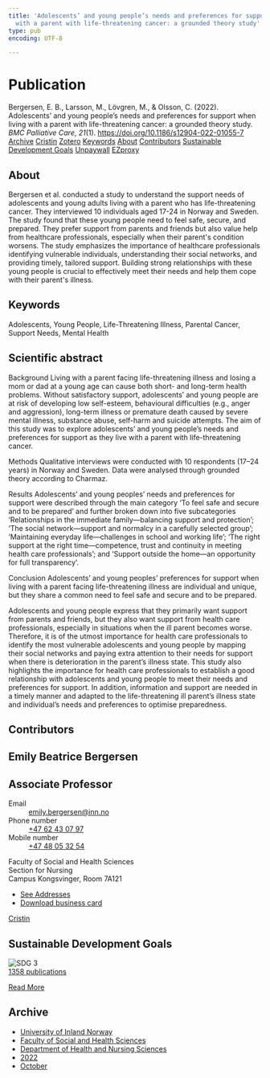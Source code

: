 ```yaml
---
title: 'Adolescents’ and young people’s needs and preferences for support when living
  with a parent with life-threatening cancer: a grounded theory study'
type: pub
encoding: UTF-8

---
```

<h1>Publication</h1>
<article id="csl-bib-container-AJHW2G78" class="csl-bib-container">
  <div class="csl-bib-body"> <div class="csl-entry">Bergersen, E. B., Larsson, M., Lövgren, M., &#38; Olsson, C. (2022). Adolescents’ and young people’s needs and preferences for support when living with a parent with life-threatening cancer: a grounded theory study. <i>BMC Palliative Care</i>, <i>21</i>(1). <a href="https://doi.org/10.1186/s12904-022-01055-7">https://doi.org/10.1186/s12904-022-01055-7</a></div> </div>
  <div class="csl-bib-buttons">
    <a href="#taxonomy-article-AJHW2G78" alt="archive" class="csl-bib-button">Archive</a>
    <a href="https://app.cristin.no/results/show.jsf?id=2062286" alt="Cristin" class="csl-bib-button">Cristin</a>
    <a href="http://zotero.org/groups/5881554/items/AJHW2G78" alt="Zotero" class="csl-bib-button">Zotero</a>
    <a href="#keywords-article-AJHW2G78" alt="keywords" class="csl-bib-button">Keywords</a>
    <a href="#about-article-AJHW2G78" alt="about_pub" class="csl-bib-button">About</a>
    <a href="#contributors-article-AJHW2G78" alt="contributors" class="csl-bib-button">Contributors</a>
    <a href="#sdg-article-AJHW2G78" alt="sdg" class="csl-bib-button">Sustainable Development Goals</a>
    <a href="https://bmcpalliatcare.biomedcentral.com/counter/pdf/10.1186/s12904-022-01055-7" alt="Unpaywall" class="csl-bib-button">Unpaywall</a>
    <a href="https://bmcpalliatcare.biomedcentral.com/counter/pdf/10.1186/s12904-022-01055-7" alt="EZproxy" class="csl-bib-button">EZproxy</a>
  </div>
  <div id="csl-bib-meta-container-AJHW2G78"></div>
</article>
<div id="csl-bib-meta-AJHW2G78" class="csl-bib-meta">
  <article id="about-article-AJHW2G78" class="about_pub-article">
    <h1>About</h1>
    Bergersen et al. conducted a study to understand the support needs of adolescents and young adults living with a parent who has life-threatening cancer. They interviewed 10 individuals aged 17-24 in Norway and Sweden. The study found that these young people need to feel safe, secure, and prepared. They prefer support from parents and friends but also value help from healthcare professionals, especially when their parent's condition worsens. The study emphasizes the importance of healthcare professionals identifying vulnerable individuals, understanding their social networks, and providing timely, tailored support. Building strong relationships with these young people is crucial to effectively meet their needs and help them cope with their parent's illness.
  </article>
  <article id="keywords-article-AJHW2G78" class="keywords-article">
    <h1>Keywords</h1>
    Adolescents, Young People, Life-Threatening Illness, Parental Cancer, Support Needs, Mental Health
  </article>
  <article id="abstract-article-AJHW2G78" class="abstract-article">
    <h1>Scientific abstract</h1>
    Background 
Living with a parent facing life-threatening illness and losing a mom or dad at a young age can cause both short- and long-term health problems. Without satisfactory support, adolescents’ and young people are at risk of developing low self-esteem, behavioural difficulties (e.g., anger and aggression), long-term illness or premature death caused by severe mental illness, substance abuse, self-harm and suicide attempts. The aim of this study was to explore adolescents’ and young people’s needs and preferences for support as they live with a parent with life-threatening cancer. 
 
Methods 
Qualitative interviews were conducted with 10 respondents (17–24 years) in Norway and Sweden. Data were analysed through grounded theory according to Charmaz. 
 
Results 
Adolescents’ and young peoples’ needs and preferences for support were described through the main category ‘To feel safe and secure and to be prepared’ and further broken down into five subcategories ‘Relationships in the immediate family—balancing support and protection’; ‘The social network—support and normalcy in a carefully selected group’; ‘Maintaining everyday life—challenges in school and working life’; ‘The right support at the right time—competence, trust and continuity in meeting health care professionals’; and ‘Support outside the home—an opportunity for full transparency’. 
 
Conclusion 
Adolescents’ and young peoples’ preferences for support when living with a parent facing life-threatening illness are individual and unique, but they share a common need to feel safe and secure and to be prepared. 
 
Adolescents and young people express that they primarily want support from parents and friends, but they also want support from health care professionals, especially in situations when the ill parent becomes worse. Therefore, it is of the utmost importance for health care professionals to identify the most vulnerable adolescents and young people by mapping their social networks and paying extra attention to their needs for support when there is deterioration in the parent’s illness state. This study also highlights the importance for health care professionals to establish a good relationship with adolescents and young people to meet their needs and preferences for support. In addition, information and support are needed in a timely manner and adapted to the life-threatening ill parent’s illness state and individual’s needs and preferences to optimise preparedness.
  </article>
  <article id="contributors-article-AJHW2G78" class="contributors-article">
    <h1>Contributors</h1>
    <div class="personas"> <div class="vrtx-hinn-person-card"> <div class="photo"> <i class="lar la-user-circle missing-person"></i> </div> <div class="info"> <hgroup><h1>Emily Beatrice Bergersen</h1> <h2>Associate Professor</h2> </hgroup><dl> <dt>Email</dt> <dd> <a href="mailto:emily.bergersen@inn.no">emily.bergersen@inn.no</a> </dd> <dt>Phone number</dt> <dd><a href="tel:+4762430797"> +47 62 43 07 97 </a></dd> <dt>Mobile number</dt> <dd><a href="tel:+4748053254"> +47 48 05 32 54 </a></dd> </dl> <p> Faculty of Social and Health Sciences<br> Section for Nursing<br> Campus Kongsvinger, Room 7A121 </p> <ul class="vrtx-hinn-links"> <li><a href="https://www.inn.no/english/find-an-employee/emily-bergersen.html#vrtx-hinn-addresses">See Addresses</a></li> <li><a href="https://www.inn.no/english/find-an-employee/emily-bergersen.html?vrtx=vcf">Download business card</a></li> </ul> </div> </div> <a href="https://app.cristin.no/persons/show.jsf?id=1471235" alt="Cristin URL" class="personas-cristin">Cristin</a> </div>
  </article>
  <article id="sdg-article-AJHW2G78" class="sdg-article">
    <h1>Sustainable Development Goals</h1>
    <div class="sdg-container"><div id="sdg3" class="sdg">
        <img src="{{< params subfolder >}}images/sdg/sdg03_en.png" class="image" alt="SDG 3">
        <div class="sdg-overlay">
          <a href="/en/archive/?key=?sdg=3#archive" class="sdg-publication-count"><span>1358</span> publications</a>
          <p><a href="https://sdgs.un.org/goals/goal3" class="sdg-read-more">Read More</a></p>
        </div>
      </div></div>
  </article>
  <article id="taxonomy-article-AJHW2G78" class="taxonomy-article">
    <h1>Archive</h1>
    <ul>
      <li>
        <a href="/en/archive/?key=3DCRN523">University of Inland Norway</a>
      </li>
      <li>
        <a href="/en/archive/?key=IDKFS3MX">Faculty of Social and Health Sciences</a>
      </li>
      <li>
        <a href="/en/archive/?key=GTV4ECMZ">Department of Health and Nursing Sciences</a>
      </li>
      <li>
        <a href="/en/archive/?key=558P36BB">2022</a>
      </li>
      <li>
        <a href="/en/archive/?key=F8MJA35V">October</a>
      </li>
    </ul>
  </article>
</div>
